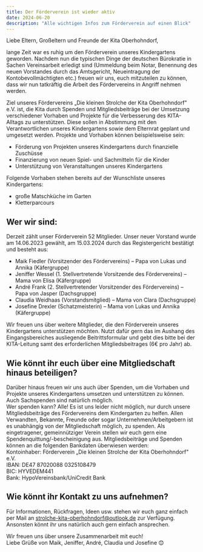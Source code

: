 ```yaml
---
title: Der Förderverein ist wieder aktiv
date: 2024-06-20
description: "Alle wichtigen Infos zum Förderverein auf einen Blick"
---
```


Liebe Eltern, Großeltern und Freunde der Kita Oberhohndorf,

lange Zeit war es ruhig um den Förderverein unseres Kindergartens geworden. Nachdem nun die typischen Dinge der deutschen Bürokratie in Sachen Vereinsarbeit erledigt sind (Ummeldung beim Notar, Benennung des neuen Vorstandes durch das Amtsgericht, Neueintragung der Kontobevollmächtigten etc.) freuen wir uns, euch mitzuteilen zu können, dass wir nun tatkräftig die Arbeit des Fördervereins in Angriff nehmen werden. <br>

Ziel unseres Fördervereins „Die kleinen Strolche der Kita Oberhohndorf" e.V. ist, die Kita durch Spenden und Mitgliedsbeiträge bei der Umsetzung verschiedener Vorhaben und Projekte für die Verbesserung des KITA-Alltags zu unterstützen. Diese sollen in Abstimmung mit den Verantwortlichen unseres Kindergartens sowie dem Elternrat geplant und umgesetzt werden. Projekte und Vorhaben können beispielsweise sein:
- Förderung von Projekten unseres Kindergartens durch finanzielle Zuschüsse
- Finanzierung von neuen Spiel- und Sachmitteln für die Kinder
- Unterstützung von Veranstaltungen unseres Kindergartens

Folgende Vorhaben stehen bereits auf der Wunschliste unseres Kindergartens:
- große Matschküche im Garten
- Kletterparcours

## Wer wir sind:

Derzeit zählt unser Förderverein 52 Mitglieder. Unser neuer Vorstand wurde am 14.06.2023 gewählt, am 15.03.2024 durch das Registergericht bestätigt und besteht aus: 
- Maik Fiedler (Vorsitzender des Fördervereins) – Papa von Lukas und Annika (Käfergruppe)
- Jeniffer Wessel (1. Stellvertretende Vorsitzende des Fördervereins) – Mama von Elisa (Käfergruppe)
- André Frank (2. Stellvertretender Vorsitzender des Fördervereins) – Papa von Jasper (Dachsgruppe)
- Claudia Weidhaas (Vorstandsmitglied) – Mama von Clara (Dachsgruppe)
- Josefine Drexler (Schatzmeisterin) – Mama von Lukas und Annika (Käfergruppe)

Wir freuen uns über weitere Mitglieder, die den Förderverein unseres Kindergartens unterstützen möchten. Nutzt dafür gern das im Aushang des Eingangsbereiches ausliegende Beitrittsformular und gebt dies bitte bei der KITA-Leitung samt des erforderlichen Mitgliedsbeitrages (6€ pro Jahr) ab. <br>


## Wie könnt ihr euch über eine Mitgliedschaft hinaus beteiligen?

Darüber hinaus freuen wir uns auch über Spenden, um die Vorhaben und Projekte unseres Kindergartens umsetzen und unterstützen zu können. Auch Sachspenden sind natürlich möglich. <br>
Wer spenden kann? Alle! Es ist uns leider nicht möglich, nur durch unsere Mitgliedsbeiträge des Fördervereins dem Kindergarten zu helfen. Allen Verwandten, Bekannte, Freunde oder sogar Unternehmen/Arbeitgebern ist es unabhängig von der Mitgliedschaft möglich, zu spenden. Als eingetragener, gemeinnütziger Verein stellen wir euch gern eine Spendenquittung/-bescheinigung aus. Mitgliedsbeiträge und Spenden können an die folgenden Bankdaten überwiesen werden:<br>
Kontoinhaber: Förderverein „Die kleinen Strolche der Kita Oberhohndorf" e.V.<br>
IBAN: DE47 87020088 0325108479<br>
BIC: HYVEDEM441<br>
Bank: HypoVereinsbank/UniCredit Bank<br>

## Wie könnt ihr Kontakt zu uns aufnehmen?

Für Informationen, Rückfragen, Ideen usw. stehen wir euch ganz einfach per Mail an 
strolche-kita-oberhohndorf@outlook.de
zur Verfügung. Ansonsten könnt ihr uns natürlich auch gern einfach ansprechen.<br>

Wir freuen uns über unsere Zusammenarbeit mit euch!<br>
Liebe Grüße von Maik, Jeniffer, André, Claudia und Josefine 😊<br>
